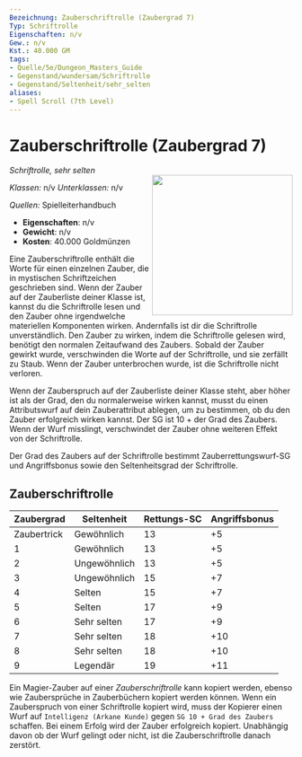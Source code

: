 ```yaml
---
Bezeichnung: Zauberschriftrolle (Zaubergrad 7)
Typ: Schriftrolle
Eigenschaften: n/v
Gew.: n/v
Kst.: 40.000 GM
tags:
- Quelle/5e/Dungeon_Masters_Guide
- Gegenstand/wundersam/Schriftrolle
- Gegenstand/Seltenheit/sehr_selten
aliases:
- Spell Scroll (7th Level)
---
```

# Zauberschriftrolle (Zaubergrad 7)
*Schriftrolle, sehr selten*  
<img src="spell-scroll.webp" align="right" width="250">

_Klassen:_ n/v
_Unterklassen:_ n/v

_Quellen:_ Spielleiterhandbuch

- **Eigenschaften**: n/v
- **Gewicht**: n/v
- **Kosten**: 40.000 Goldmünzen

Eine Zauberschriftrolle enthält die Worte für einen einzelnen Zauber, die in mystischen Schriftzeichen geschrieben sind. Wenn der Zauber auf der Zauberliste deiner Klasse ist, kannst du die Schriftrolle lesen und den Zauber ohne irgendwelche materiellen Komponenten wirken. Andernfalls ist dir die Schriftrolle unverständlich. Den Zauber zu wirken, indem die Schriftrolle gelesen wird, benötigt den normalen Zeitaufwand des Zaubers. Sobald der Zauber gewirkt wurde, verschwinden die Worte auf der Schriftrolle, und sie zerfällt zu Staub. Wenn der Zauber unterbrochen wurde, ist die Schriftrolle nicht verloren.

Wenn der Zauberspruch auf der Zauberliste deiner Klasse steht, aber höher ist als der Grad, den du normalerweise wirken kannst, musst du einen Attributswurf auf dein Zauberattribut ablegen, um zu bestimmen, ob du den Zauber erfolgreich wirken kannst. Der SG ist 10 + der Grad des Zaubers. Wenn der Wurf misslingt, verschwindet der Zauber ohne weiteren Effekt von der Schriftrolle.

Der Grad des Zaubers auf der Schriftrolle bestimmt Zauberrettungswurf-SG und Angriffsbonus sowie den Seltenheitsgrad der Schriftrolle.

## Zauberschriftrolle 
| Zaubergrad  | Seltenheit   | Rettungs-SC | Angriffsbonus |
| ----------- | ------------ | ----------- | ------------- |
| Zaubertrick | Gewöhnlich   | 13          | +5            |
| 1           | Gewöhnlich   | 13          | +5            |
| 2           | Ungewöhnlich | 13          | +5            |
| 3           | Ungewöhnlich | 15          | +7            |
| 4           | Selten       | 15          | +7            |
| 5           | Selten       | 17          | +9            |
| 6           | Sehr selten  | 17          | +9            |
| 7           | Sehr selten  | 18          | +10           |
| 8           | Sehr selten  | 18          | +10           |
| 9           | Legendär     | 19          | +11           |

Ein Magier-Zauber auf einer _Zauberschriftrolle_ kann kopiert werden, ebenso wie Zaubersprüche in Zauberbüchern kopiert werden können. Wenn ein Zauberspruch von einer Schriftrolle kopiert wird, muss der Kopierer einen Wurf auf `Intelligenz (Arkane Kunde)` gegen `SG 10 + Grad des Zaubers` schaffen. Bei einem Erfolg wird der Zauber erfolgreich kopiert. Unabhängig davon ob der Wurf gelingt oder nicht, ist die Zauberschriftrolle danach zerstört.